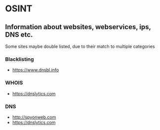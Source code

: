 # OSINT
## Information about websites, webservices, ips, DNS etc.
Some sites maybe double listed, due to their match to multiple categories

### Blacklisting
- https://www.dnsbl.info


### WHOIS
- https://dnslytics.com


### DNS
- http://spyonweb.com
- https://dnslytics.com
